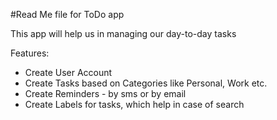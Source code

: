 #Read Me file for ToDo app

This app will help us in managing our day-to-day tasks

Features:
- Create User Account
- Create Tasks based on Categories like Personal, Work etc.
- Create Reminders - by sms or by email
- Create Labels for tasks, which help in case of search

